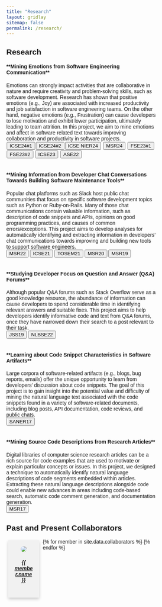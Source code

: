```yaml
---
title: "Research"
layout: gridlay
sitemap: false
permalink: /research/
---
```


<style>
img{
  border-radius: 10px;
}
.col-md-3 {
  margin-top:10px;
  margin-bottom:10px;
  padding:0px;
  display:block;
  overflow:hidden;
  text-align:center;
  display: table-cell;
  background: white;
  border-radius: 20px;
  height: auto;
}
iframe {
  margin:0;
  padding:0;
  width: 175px;
  display: inline;
  vertical-align: middle;
}
* {
  box-sizing: border-box;
}

body {
  font-family: Arial, Helvetica, sans-serif;
}

/* Float four columns side by side */
.column {
  float: left;
  width: 25%;
  padding: 0 10px;
  height: 100%;
}

/* Remove extra left and right margins, due to padding */
.row {margin: 0 -5px;}

/* Clear floats after the columns */
.row:after {
  content: "";
  display: table;
  clear: both;
}

/* Responsive columns */
@media screen and (max-width: 600px) {
  .column {
    width: 100%;
    display: block;
    margin-bottom: 20px;
  }
}

/* Style the counter cards */
.card {
  box-shadow: 0 4px 8px 0 rgba(0, 0, 0, 0.2);
  padding: 16px;
  text-align: center;
  background-color: #f1f1f1;
  margin-top: 4px;
  margin-bottom: 4px

}
</style>

## Research

<div class="jumbotron">
<div class="col-md-12 col-sm-12">
<h4>**Mining Emotions from Software Engineering Communication**</h4>
Emotions can strongly impact activities that are collaborative in nature and require creativity and problem-solving skills, such as software development. Research has shown that positive emotions (e.g., Joy) are associated with increased productivity and job satisfaction in software engineering teams. On the other hand, negative emotions (e.g., Frustration) can cause developers to lose motivation and exhibit lower participation, ultimately leading to team attrition. In this project, we aim to mine emotions and affect in software related text towards improving collaboration and productivity in software projects.
<br>
<a href="{{ site.url }}{{ site.baseurl }}/papers/shedding_light.pdf" target="_blank"><button style="margin:1px" class="btn btn-success btm-sm">ICSE24#1</button></a><a href="{{ site.url }}{{ site.baseurl }}/papers/ICSE_24_Emotion_Cause.pdf" target="_blank"><button style="margin:1px" class="btn btn-success btm-sm">ICSE24#2</button></a><a href="{{ site.url }}{{ site.baseurl }}/papers/exploring_toxicity.pdf" target="_blank"><button style="margin:1px" class="btn btn-success btm-sm">ICSE NIER24</button></a> <a href="{{ site.url }}{{ site.baseurl }}/papers/incivility.pdf" target="_blank"><button style="margin:1px" class="btn btn-success btm-sm">MSR24</button></a> <a href="{{ site.url }}{{ site.baseurl }}/papers/toxicity.pdf" target="_blank"><button style="margin:1px" class="btn btn-success btm-sm">FSE23#1</button></a>
<!-- <br> -->
<a href="{{ site.url }}{{ site.baseurl }}/papers/emotions.pdf" target="_blank"><button style="margin:1px" class="btn btn-success btm-sm">FSE23#2</button></a> <a href="{{ site.url }}{{ site.baseurl }}/papers/trust.pdf" target="_blank"><button style="margin:1px" class="btn btn-success btm-sm">ICSE23</button></a> <a href="{{ site.url }}{{ site.baseurl }}/papers/Data Augmentation.pdf" target="_blank"><button style="margin:1px" class="btn btn-success btm-sm">ASE22</button></a>
<br><br>

<h4>**Mining Information from Developer Chat Conversations Towards Building Software Maintenance Tools**</h4>
Popular chat platforms such as Slack host public chat communities that focus on specific software development topics such as Python or Ruby-on-Rails. Many of those chat communications contain valuable information, such as description of code snippets and APIs, opinions on good programming practices, and causes of common errors/exceptions. This project aims to develop analyses for automatically identifying and extracting information in developers’ chat communications towards improving and building new tools to support software engineers.
<br>
<a href="{{ site.url }}{{ site.baseurl }}/papers/DISCO.pdf" target="_blank"><button class="btn btn-success btm-sm">MSR22</button></a> <a href="{{ site.url }}{{ site.baseurl }}/papers/Automatic Extraction.pdf" target="_blank"><button class="btn btn-success btm-sm">ICSE21</button></a> <a href="{{ site.url }}{{ site.baseurl }}/papers/Automatically Identifying the Q.pdf" target="_blank"><button class="btn btn-success btm-sm">TOSEM21</button></a> <a href="{{ site.url }}{{ site.baseurl }}/papers/Software-related Slack.pdf" target="_blank"><button class="btn btn-success btm-sm">MSR20</button></a> <a href="{{ site.url }}{{ site.baseurl }}/papers/Exploratory Study of Slack Q.pdf" target="_blank"><button class="btn btn-success btm-sm">MSR19</button></a>        
<br><br>

<h4>**Studying Developer Focus on Question and Answer (Q&A) Forums**</h4>
Although popular Q&A forums such as Stack Overflow serve as a good knowledge resource, the abundance of information can cause developers to spend considerable time in identifying relevant answers and suitable fixes. This project aims to help developers identify informative code and text from Q&A forums, once they have narrowed down their search to a post relevant to their task.
<br>
<a href="{{ site.url }}{{ site.baseurl }}/papers/Finding Help with Programming.pdf" target="_blank"><button class="btn btn-success btm-sm">JSS19</button></a> <a href="{{ site.url }}{{ site.baseurl }}/papers/Automatic Identification of Informative.pdf" target="_blank"><button class="btn btn-success btm-sm">NLBSE22</button></a>    
<br><br>

<h4>**Learning about Code Snippet Characteristics in Software Artifacts**</h4>
Large corpora of software-related artifacts (e.g., blogs, bug reports, emails) offer the unique opportunity to learn from developers’ discussion about code snippets. The goal of this project is to gain insight into the potential value and difficulty of mining the natural language text associated with the code snippets found in a variety of software-related documents, including blog posts, API documentation, code reviews, and public chats.
<br>
<a href="{{ site.url }}{{ site.baseurl }}/papers/What Information.pdf" target="_blank"><button class="btn btn-success btm-sm">SANER17</button></a>
<br><br>

<h4>**Mining Source Code Descriptions from Research Articles**</h4>
Digital libraries of computer science research articles can be a rich source for code examples that are used to motivate or explain particular concepts or issues. In this project, we designed a technique to automatically identify natural language descriptions of code segments embedded within articles. Extracting these natural language descriptions alongside code could enable new advances in areas including code-based search, automatic code comment generation, and documentation generation.
<br>
<a href="{{ site.url }}{{ site.baseurl }}/papers/Extracting Code Segments.pdf" target="_blank"><button class="btn btn-success btm-sm">MSR17</button></a>
</div>
</div>

## Past and Present Collaborators

<div class="row">
{% for member in site.data.collaborators %}
<div class="column">
<div class="card">
<img src="{{ site.url }}{{ site.baseurl }}/images/{{ member.photo }}" style="width:auto; max-height:120px"/>
<h5><a href="{{ member.website }}" target="_blank">{{ member.name }}</a></h5>
</div>
</div>
{% endfor %}
</div>

## Research Funding

<div class="row" style="margin-top: 20px;">
{% for member in site.data.funding %}
<div class="col-12">
<div class="card">
<img src="{{ site.url }}{{ site.baseurl }}/images/{{ member.photo }}" style="width:auto; max-height:120px"/>
<h5><a href="{{ member.website }}" target="_blank">{{ member.name }}</a></h5>
</div>
</div>
{% endfor %}
</div>
